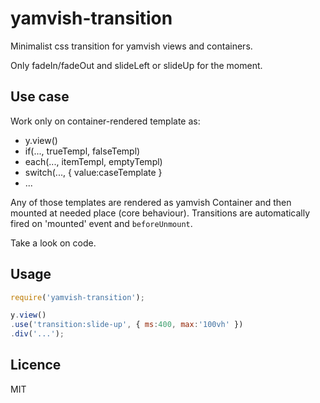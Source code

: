 # yamvish-transition

Minimalist css transition for yamvish views and containers.

Only fadeIn/fadeOut and slideLeft or slideUp for the moment.

## Use case

Work only on container-rendered template as:
- y.view()
- if(..., trueTempl, falseTempl)
- each(..., itemTempl, emptyTempl)
- switch(..., { value:caseTemplate }
- ...

Any of those templates are rendered as yamvish Container and then mounted at needed place (core behaviour).
Transitions are automatically fired on 'mounted' event and `beforeUnmount`.

Take a look on code.


## Usage

```javascript
require('yamvish-transition');

y.view()
.use('transition:slide-up', { ms:400, max:'100vh' })
.div('...');
```

## Licence

MIT
